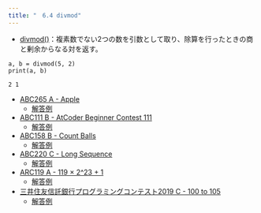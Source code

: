 ```yaml
---
title: "　6.4 divmod"
---
```


* [divmod()](https://docs.python.org/ja/3/library/functions.html#divmod)：複素数でない2つの数を引数として取り、除算を行ったときの商と剰余からなる対を返す。

```python:サンプルコード
a, b = divmod(5, 2)
print(a, b)
```

```text:実行結果
2 1
```

- [ABC265 A - Apple](https://atcoder.jp/contests/abc265/tasks/abc265_a)
    - [解答例](https://atcoder.jp/contests/abc265/submissions/34430163)
- [ABC111 B - AtCoder Beginner Contest 111](https://atcoder.jp/contests/abc111/tasks/abc111_b)
    - [解答例](https://atcoder.jp/contests/abc111/submissions/35453907)
- [ABC158 B - Count Balls](https://atcoder.jp/contests/abc158/tasks/abc158_b)
    - [解答例](https://atcoder.jp/contests/abc158/submissions/18017689)
- [ABC220 C - Long Sequence](https://atcoder.jp/contests/abc220/tasks/abc220_c)
    - [解答例](https://atcoder.jp/contests/abc220/submissions/36204582)
- [ARC119 A - 119 × 2^23 + 1](https://atcoder.jp/contests/arc119/tasks/arc119_a)
    - [解答例](https://atcoder.jp/contests/arc119/submissions/24979502)
- [三井住友信託銀行プログラミングコンテスト2019 C - 100 to 105](https://atcoder.jp/contests/sumitrust2019/tasks/sumitb2019_c)
    - [解答例](https://atcoder.jp/contests/sumitrust2019/submissions/33131832)